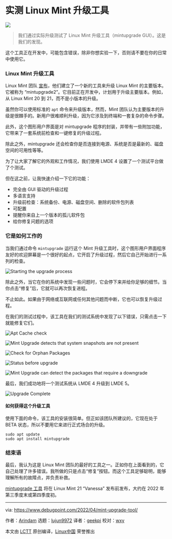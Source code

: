 [#]: subject: "Linux Mint Upgrade Tool – Here’s How it Works"
[#]: via: "https://www.debugpoint.com/2022/04/mint-upgrade-tool/"
[#]: author: "Arindam https://www.debugpoint.com/author/admin1/"
[#]: collector: "lujun9972"
[#]: translator: "geekpi"
[#]: reviewer: "wxy"
[#]: publisher: "wxy"
[#]: url: "https://linux.cn/article-14531-1.html"

实测 Linux Mint 升级工具
======

![](https://img.linux.net.cn/data/attachment/album/202205/01/170956n81yky0l8vbvy1n8.jpg)

> 我们通过实际升级测试了 Linux Mint 升级工具（mintupgrade GUI）。这是我们的发现。

这个工具正在开发中，可能包含错误，除非你想实验一下，否则请不要在你的日常中使用它。

### Linux Mint 升级工具

Linux Mint 团队 [宣布][1]，他们建立了一个新的工具来升级 Linux Mint 的主要版本。它被称为 “mintupgrade2”。它目前正在开发中，计划用于升级主要版本。例如，从 Linux Mint 20 到 21，而不是小版本的升级。

虽然你可以使用标准的 `apt` 命令来升级版本，然而，Mint 团队认为主要版本的升级是很棘手的。新用户很难顺利升级，因为它涉及到终端和一套复杂的命令步骤。

此外，这个图形用户界面是对 mintupgrade 程序的封装，并带有一些附加功能，它带来了一套系统前检查和一键修复的升级过程。

除此之外，mintupgrade 还会检查你是否连接到电源、系统是否是最新的、磁盘空间的可用性等等。

为了让大家了解它的外观和工作情况，我们使用 LMDE 4 设置了一个测试平台做了个测试。

但在这之前，让我快速介绍一下它的功能：

  * 完全由 GUI 驱动的升级过程
  * 多语言支持
  * 升级前检查：系统备份、电源、磁盘空间、删除的软件包列表
  * 可配置
  * 提醒你来自上一个版本的孤儿软件包
  * 给你修复问题的选项

### 它是如何工作的

当我们通过命令 `mintupgrade` 运行这个 Mint 升级工具时，这个图形用户界面程序友好的欢迎屏幕是一个很好的起点，它开启了升级过程，然后它自己开始进行一系列的检查。

![Starting the upgrade process][2]

除此之外，当它在你的系统中发现一些问题时，它会停下来并给你足够的细节。当你点击“修复”后，它就可以再次恢复进程。

不止如此。如果由于网络或互联网或任何其他问题而中断，它也可以恢复升级过程。

在我们的测试过程中，该工具在我们的测试系统中发现了以下错误，只需点击一下就能修复它们。

![Apt Cache check][3]

![Mint Upgrade detects that system snapshots are not present][4]

![Check for Orphan Packages][5]

![Status before upgrade][6]

![Mint Upgrade can detect the packages that require a downgrade][7]

最后，我们成功地将一个测试系统从 LMDE 4 升级到 LMDE 5。

![Upgrade Complete][8]

#### 如何获得这个升级工具

使用下面的命令，该工具的安装很简单。但正如该团队所建议的，它现在处于 BETA 状态，所以不要用它来进行正式场合的升级。

```
sudo apt update
sudo apt install mintupgrade
```

### 结束语

最后，我认为这是 Linux Mint 团队的最好的工具之一。正如你在上面看到的，它自己处理了许多错误。我所做的只是点击“修复”按钮。而这个工具足够聪明，能够理解所有的故障点，并负责补救。

[mintupgrade 工具][9] 将在 Linux Mint 21 “Vanessa” 发布前发布，大约在 2022 年第三季度末或第四季度初。

--------------------------------------------------------------------------------

via: https://www.debugpoint.com/2022/04/mint-upgrade-tool/

作者：[Arindam][a]
选题：[lujun9972][b]
译者：[geekpi](https://github.com/geekpi)
校对：[wxy](https://github.com/wxy)

本文由 [LCTT](https://github.com/LCTT/TranslateProject) 原创编译，[Linux中国](https://linux.cn/) 荣誉推出

[a]: https://www.debugpoint.com/author/admin1/
[b]: https://github.com/lujun9972
[1]: https://www.debugpoint.com/2022/04/linux-mint-21-announcement/
[2]: https://www.debugpoint.com/wp-content/uploads/2022/04/Starting-the-upgrade-process.jpg
[3]: https://www.debugpoint.com/wp-content/uploads/2022/04/Apt-Cache-check-1024x521.jpg
[4]: https://www.debugpoint.com/wp-content/uploads/2022/04/Mint-Upgrade-detects-that-system-snapshots-not-present-1024x522.jpg
[5]: https://www.debugpoint.com/wp-content/uploads/2022/04/Check-for-Orphan-Packages-1024x522.jpg
[6]: https://www.debugpoint.com/wp-content/uploads/2022/04/Status-before-upgrade-1024x528.jpg
[7]: https://www.debugpoint.com/wp-content/uploads/2022/04/Mint-Upgrade-can-detect-the-packages-require-downgrade-1024x612.jpg
[8]: https://www.debugpoint.com/wp-content/uploads/2022/04/Upgrade-Complete-1024x612.jpg
[9]: https://github.com/linuxmint/mintupgrade
[10]: https://t.me/debugpoint
[11]: https://twitter.com/DebugPoint
[12]: https://www.youtube.com/c/debugpoint?sub_confirmation=1
[13]: https://facebook.com/DebugPoint
